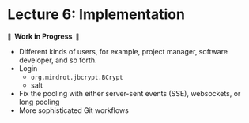 # Lecture 6: Implementation

**<small>🚧</small>  Work in Progress  <small>🚧</small>**

- Different kinds of users, for example, project manager, software developer, and so forth.
- Login
  - `org.mindrot.jbcrypt.BCrypt`
  - salt
- Fix the pooling with either server-sent events (SSE), websockets, or long pooling
- More sophisticated Git workflows
